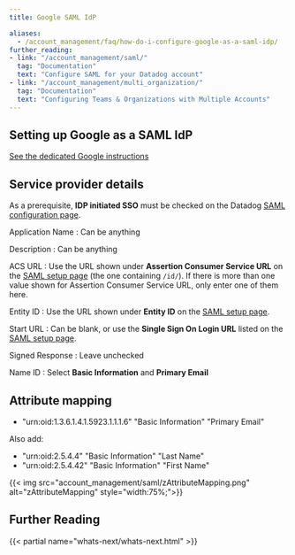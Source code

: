 ```yaml
---
title: Google SAML IdP

aliases:
  - /account_management/faq/how-do-i-configure-google-as-a-saml-idp/
further_reading:
- link: "/account_management/saml/"
  tag: "Documentation"
  text: "Configure SAML for your Datadog account"
- link: "/account_management/multi_organization/"
  tag: "Documentation"
  text: "Configuring Teams & Organizations with Multiple Accounts"
---
```


## Setting up Google as a SAML IdP

[See the dedicated Google instructions][1]

## Service provider details

As a prerequisite, **IDP initiated SSO** must be checked on the Datadog [SAML configuration page][2].

Application Name
: Can be anything

Description
: Can be anything

ACS URL
: Use the URL shown under **Assertion Consumer Service URL** on the [SAML setup page][2] (the one containing `/id/`). If there is more than one value shown for Assertion Consumer Service URL, only enter one of them here.

Entity ID
: Use the URL shown under **Entity ID** on the [SAML setup page][2].

Start URL
: Can be blank, or use the **Single Sign On Login URL** listed on the [SAML setup page][2].

Signed Response
: Leave unchecked

Name ID
: Select **Basic Information** and **Primary Email**

## Attribute mapping

* "urn:oid:1.3.6.1.4.1.5923.1.1.1.6" "Basic Information" "Primary Email"

Also add:

* "urn:oid:2.5.4.4" "Basic Information" "Last Name"
* "urn:oid:2.5.4.42" "Basic Information" "First Name"

{{< img src="account_management/saml/zAttributeMapping.png" alt="zAttributeMapping" style="width:75%;">}}

## Further Reading

{{< partial name="whats-next/whats-next.html" >}}

[1]: https://support.google.com/a/answer/7553768
[2]: https://app.datadoghq.com/saml/saml_setup
